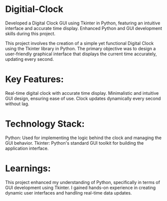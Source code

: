 # Digitial-Clock
Developed a Digital Clock GUI using Tkinter in Python, featuring an intuitive interface and accurate time display. Enhanced Python and GUI development skills during this project.

This project involves the creation of a simple yet functional Digital Clock using the Tkinter library in Python. The primary objective was to design a user-friendly graphical interface that displays the current time accurately, updating every second.

# Key Features:
Real-time digital clock with accurate time display.
Minimalistic and intuitive GUI design, ensuring ease of use.
Clock updates dynamically every second without lag.

# Technology Stack:
Python: Used for implementing the logic behind the clock and managing the GUI behavior.
Tkinter: Python's standard GUI toolkit for building the application interface.

# Learnings:
This project enhanced my understanding of Python, specifically in terms of GUI development using Tkinter. I gained hands-on experience in creating dynamic user interfaces and handling real-time data updates.
